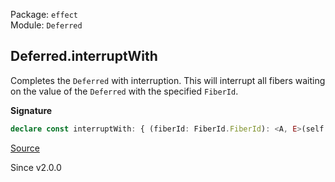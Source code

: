 Package: `effect`<br />
Module: `Deferred`<br />

## Deferred.interruptWith

Completes the `Deferred` with interruption. This will interrupt all fibers
waiting on the value of the `Deferred` with the specified `FiberId`.

**Signature**

```ts
declare const interruptWith: { (fiberId: FiberId.FiberId): <A, E>(self: Deferred<A, E>) => Effect.Effect<boolean>; <A, E>(self: Deferred<A, E>, fiberId: FiberId.FiberId): Effect.Effect<boolean>; }
```

[Source](https://github.com/Effect-TS/effect/tree/main/packages/effect/src/Deferred.ts#L239)

Since v2.0.0